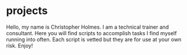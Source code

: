# projects
Hello, my name is Christopher Holmes. I am a technical trainer and consultant. Here you will find scripts to accomplish tasks I find myself running into often. Each script is vetted but they are for use at your own risk. Enjoy!
